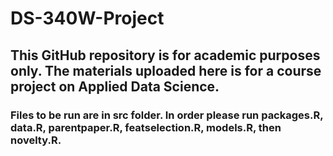 # DS-340W-Project
## This GitHub repository is for academic purposes only. The materials uploaded here is for a course project on Applied Data Science.
### Files to be run are in src folder. In order please run packages.R, data.R, parentpaper.R, featselection.R, models.R, then novelty.R.